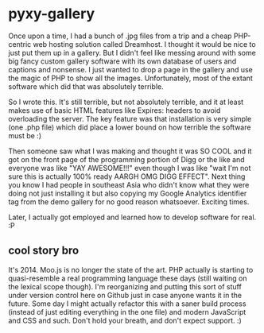 # pyxy-gallery

Once upon a time, I had a bunch of .jpg files from a trip and a cheap
PHP-centric web hosting solution called Dreamhost. I thought it would
be nice to just put them up in a gallery. But I didn't feel like messing
around with some big fancy custom gallery software with its own database
of users and captions and nonsense. I just wanted to drop a page in the
gallery and use the magic of PHP to show all the images. Unfortunately,
most of the extant software which did that was absolutely terrible.

So I wrote this. It's still terrible, but not absolutely terrible, and
it at least makes use of basic HTML features like Expires: headers to
avoid overloading the server. The key feature was that installation
is very simple (one .php file) which did place a lower bound on
how terrible the software must be :)

Then someone saw what I was making and thought it was SO COOL and
it got on the front page of the programming portion of Digg or the
like and everyone was like "YAY AWESOME!!!" even though I was like
"wait I'm not sure this is actually 100% ready AARGH OMG DIGG EFFECT".
Next thing you know I had people in southeast Asia who didn't know
what they were doing not just installing it but also copying my
Google Analytics identifier tag from the demo gallery for no good
reason whatsoever. Exciting times.

Later, I actually got employed and learned how to develop software
for real. :P

## cool story bro

It's 2014. Moo.js is no longer the state of the art. PHP actually
is starting to quasi-resemble a real programming language these
days (still waiting on the lexical scope though). I'm reorganizing
and putting this sort of stuff under version control here on Github
just in case anyone wants it in the future. Some day I might actually
refactor this with a saner build process (instead of just editing
everything in the one file) and modern JavaScript and CSS and such.
Don't hold your breath, and don't expect support. :)

